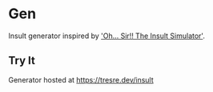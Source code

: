 # Gen
Insult generator inspired by ['Oh... Sir!! The Insult Simulator'](https://store.steampowered.com/app/512250/OhSir_The_Insult_Simulator/).

## Try It
Generator hosted at https://tresre.dev/insult
